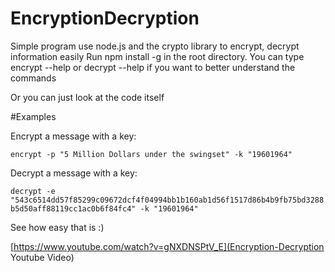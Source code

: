 # EncryptionDecryption
Simple program use node.js and the crypto library to encrypt, decrypt information easily
Run npm install -g in the root directory.
You can type encrypt --help or decrypt --help if you want to better understand the commands

Or you can just look at the code itself

#Examples

Encrypt a message with a key:

```encrypt -p "5 Million Dollars under the swingset" -k "19601964"```

Decrypt a message with a key:

```decrypt -e "543c6514dd57f85299c09672dcf4f04994bb1b160ab1d56f1517d86b4b9fb75bd3288b5d50aff88119cc1ac0b6f84fc4" -k "19601964"```

See how easy that is :)

[https://www.youtube.com/watch?v=gNXDNSPtV_E](Encryption-Decryption Youtube Video)
